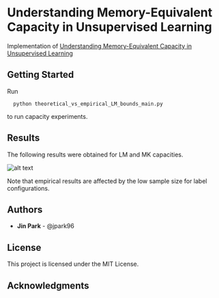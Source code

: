 # Understanding Memory-Equivalent Capacity in Unsupervised Learning
Implementation of [Understanding Memory-Equivalent Capacity in Unsupervised Learning](https://github.com/jpark96/capacity-of-metric-learners/blob/master/img/capacity-of-metric-learners_park.pdf)

## Getting Started
Run

```
  python theoretical_vs_empirical_LM_bounds_main.py
```

to run capacity experiments.

## Results
The following results were obtained for LM and MK capacities.

![alt text](https://github.com/jpark96/capacity-of-metric-learners/blob/master/img/d_lm_mk.png)

Note that empirical results are affected by the low sample size for label configurations.

## Authors
* __Jin Park__ - @jpark96

## License
This project is licensed under the MIT License.

## Acknowledgments

